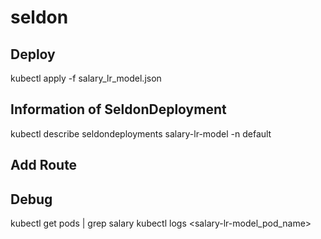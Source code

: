 # seldon

## Deploy
kubectl apply -f salary_lr_model.json

## Information of SeldonDeployment
kubectl describe seldondeployments salary-lr-model -n default

## Add Route


## Debug
kubectl get pods | grep salary
kubectl logs <salary-lr-model_pod_name>